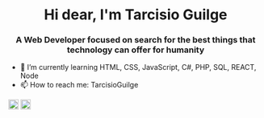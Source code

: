 <h1 align="center">Hi dear, I'm Tarcisio Guilge</h1>
<h3 align="center">A Web Developer focused on search for the best things that technology can offer for humanity</h3>



- 🌱 I’m currently learning HTML, CSS, JavaScript, C#, PHP, SQL, REACT, Node
- 📫 How to reach me: TarcisioGuilge




<a href="https://fb.com/tarcisoguilherme.guilge" target="blank"><img align="center" src="https://cdn.jsdelivr.net/npm/simple-icons@3.0.1/icons/facebook.svg" alt="tarcisoguilge" height="20" width="20" /></a>
<a href="https://instagram.com/tarso.guilge" target="blank"><img align="center" src="https://cdn.jsdelivr.net/npm/simple-icons@3.0.1/icons/instagram.svg" alt="tarcisoguilge" height="20" width="20" /></a>
</p>
